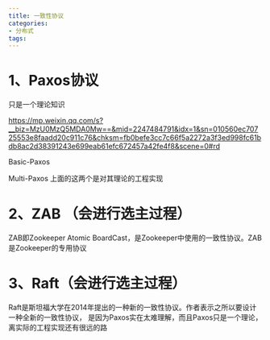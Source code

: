 ```yaml
---
title: 一致性协议
categories: 
- 分布式
tags:
---
```




# 1、Paxos协议
只是一个理论知识

https://mp.weixin.qq.com/s?__biz=MzU0MzQ5MDA0Mw==&mid=2247484791&idx=1&sn=010560ec70725553e8faadd20c911c76&chksm=fb0befe3cc7c66f5a2272a3f3ed998fc61bdb8ac2d38391243e699eab61efc672457a42fe4f8&scene=0#rd

Basic-Paxos

Multi-Paxos
上面的这两个是对其理论的工程实现

# 2、ZAB （会进行选主过程）
ZAB即Zookeeper Atomic BoardCast，是Zookeeper中使用的一致性协议。ZAB是Zookeeper的专用协议


# 3、Raft（会进行选主过程）
Raft是斯坦福大学在2014年提出的一种新的一致性协议。作者表示之所以要设计一种全新的一致性协议，
是因为Paxos实在太难理解，而且Paxos只是一个理论，离实际的工程实现还有很远的路

